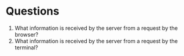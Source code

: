 # Questions

1. What information is received by the server from a request by the browser?
1. What information is received by the server from a request by the terminal?
